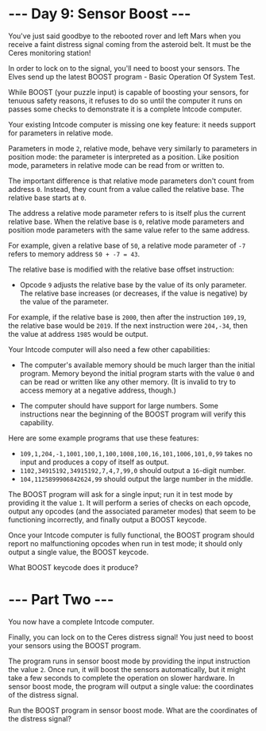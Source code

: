 # --- Day 9: Sensor Boost ---

You've just said goodbye to the rebooted rover and left Mars when you receive a faint distress signal coming from the 
asteroid belt. It must be the Ceres monitoring station!

In order to lock on to the signal, you'll need to boost your sensors. The Elves send up the latest BOOST program -
 Basic Operation Of System Test.

While BOOST (your puzzle input) is capable of boosting your sensors, for tenuous safety reasons, it refuses to do so 
until the computer it runs on passes some checks to demonstrate it is a complete Intcode computer.

Your existing Intcode computer is missing one key feature: it needs support for parameters in relative mode.

Parameters in mode `2`, relative mode, behave very similarly to parameters in position mode: the parameter is 
interpreted as a position. Like position mode, parameters in relative mode can be read from or written to.

The important difference is that relative mode parameters don't count from address `0`. Instead, they count from a 
value called the relative base. The relative base starts at `0`.

The address a relative mode parameter refers to is itself plus the current relative base. When the relative base is `0`, 
relative mode parameters and position mode parameters with the same value refer to the same address.

For example, given a relative base of `50`, a relative mode parameter of `-7` refers to memory address `50 + -7 = 43`.

The relative base is modified with the relative base offset instruction:

- Opcode `9` adjusts the relative base by the value of its only parameter. The relative base increases 
(or decreases, if the value is negative) by the value of the parameter.

For example, if the relative base is `2000`, then after the instruction `109,19`, the relative base would be `2019`. 
If the next instruction were `204,-34`, then the value at address `1985` would be output.

Your Intcode computer will also need a few other capabilities:

- The computer's available memory should be much larger than the initial program. Memory beyond the initial program 
starts with the value `0` and can be read or written like any other memory. (It is invalid to try to access memory at a negative address, though.)

- The computer should have support for large numbers. Some instructions near the beginning of the BOOST program will verify this capability.

Here are some example programs that use these features:

- `109,1,204,-1,1001,100,1,100,1008,100,16,101,1006,101,0,99` takes no input and produces a copy of itself as output.
- `1102,34915192,34915192,7,4,7,99,0` should output a `16`-digit number.
- `104,1125899906842624,99` should output the large number in the middle.

The BOOST program will ask for a single input; run it in test mode by providing it the value `1`. It will perform a 
series of checks on each opcode, output any opcodes (and the associated parameter modes) that seem to be 
functioning incorrectly, and finally output a BOOST keycode.

Once your Intcode computer is fully functional, the BOOST program should report no malfunctioning opcodes when run in 
test mode; it should only output a single value, the BOOST keycode. 

What BOOST keycode does it produce?

# --- Part Two ---

You now have a complete Intcode computer.

Finally, you can lock on to the Ceres distress signal! You just need to boost your sensors using the BOOST program.

The program runs in sensor boost mode by providing the input instruction the value `2`. Once run, it will boost the 
sensors automatically, but it might take a few seconds to complete the operation on slower hardware. 
In sensor boost mode, the program will output a single value: the coordinates of the distress signal.

Run the BOOST program in sensor boost mode. What are the coordinates of the distress signal?